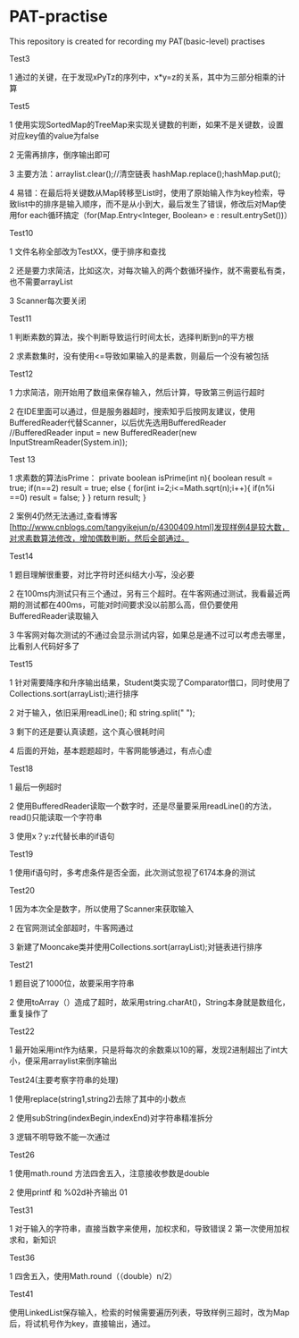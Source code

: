 # PAT-practise
This repository is created for recording my PAT(basic-level) practises 

Test3 

1 通过的关键，在于发现xPyTz的序列中，x*y=z的关系，其中为三部分相乘的计算

Test5

1 使用实现SortedMap的TreeMap来实现关键数的判断，如果不是关键数，设置对应key值的value为false

2 无需再排序，倒序输出即可

3 主要方法：arraylist.clear();//清空链表
          hashMap.replace();hashMap.put();
          
4 易错：在最后将关键数从Map转移至List时，使用了原始输入作为key检索，导致list中的排序是输入顺序，而不是从小到大，最后发生了错误，修改后对Map使用for each循环搞定（for(Map.Entry<Integer,
Boolean>  e : result.entrySet())）

Test10

1 文件名称全部改为TestXX，便于排序和查找

2 还是要力求简洁，比如这次，对每次输入的两个数循环操作，就不需要私有类，也不需要arrayList

3 Scanner每次要关闭

Test11

1 判断素数的算法，挨个判断导致运行时间太长，选择判断到n的平方根

2 求素数集时，没有使用<=导致如果输入的是素数，则最后一个没有被包括

Test12

1 力求简洁，刚开始用了数组来保存输入，然后计算，导致第三例运行超时

2 在IDE里面可以通过，但是服务器超时，搜索知乎后按网友建议，使用BufferedReader代替Scanner，以后优先选用BufferedReader
  //BufferedReader input = new BufferedReader(new InputStreamReader(System.in));

Test 13

1 求素数的算法isPrime：
    private boolean isPrime(int n){
        boolean result = true;
        if(n==2)
            result = true;
        else {
            for(int i=2;i<=Math.sqrt(n);i++){
                if(n%i ==0)
                    result = false;
            }
        }
        return result;
    }

2 案例4仍然无法通过,查看博客[http://www.cnblogs.com/tangyikejun/p/4300409.html]发现样例4是较大数，对求素数算法修改，增加偶数判断，然后全部通过。

Test14

1 题目理解很重要，对比字符时还纠结大小写，没必要

2 在100ms内测试只有三个通过，另有三个超时。在牛客网通过测试，我看最近两期的测试都在400ms，可能对时间要求没以前那么高，但仍要使用BufferedReader读取输入

3 牛客网对每次测试的不通过会显示测试内容，如果总是通不过可以考虑去哪里，比看别人代码好多了

Test15

1 针对需要降序和升序输出结果，Student类实现了Comparator借口，同时使用了Collections.sort(arrayList);进行排序

2 对于输入，依旧采用readLine(); 和 string.split(" ");

3 剩下的还是要认真读题，这个真心很耗时间

4 后面的开始，基本题题超时，牛客网能够通过，有点心虚

Test18

1 最后一例超时

2 使用BufferedReader读取一个数字时，还是尽量要采用readLine()的方法，read()只能读取一个字符串

3 使用x？y:z代替长串的if语句

Test19

1 使用if语句时，多考虑条件是否全面，此次测试忽视了6174本身的测试

Test20

1 因为本次全是数字，所以使用了Scanner来获取输入

2 在官网测试全部超时，牛客网通过

3 新建了Mooncake类并使用Collections.sort(arrayList);对链表进行排序

Test21

1 题目说了1000位，故要采用字符串

2 使用toArray（）造成了超时，故采用string.charAt()，String本身就是数组化，重复操作了

Test22

1 最开始采用int作为结果，只是将每次的余数乘以10的幂，发现2进制超出了int大小，便采用arraylist来倒序输出

Test24(主要考察字符串的处理)

1 使用replace(string1,string2)去除了其中的小数点

2 使用subString(indexBegin,indexEnd)对字符串精准拆分

3 逻辑不明导致不能一次通过

Test26

1 使用math.round 方法四舍五入，注意接收参数是double

2 使用printf 和 %02d补齐输出 01


Test31

1 对于输入的字符串，直接当数字来使用，加权求和，导致错误
2 第一次使用加权求和，新知识

Test36

1 四舍五入，使用Math.round（（double）n/2）

Test41

使用LinkedList保存输入，检索的时候需要遍历列表，导致样例三超时，改为Map后，将试机号作为key，直接输出，通过。
